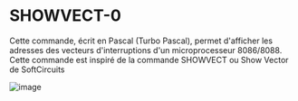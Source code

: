 # SHOWVECT-0
Cette commande, écrit en Pascal (Turbo Pascal), permet d'afficher les adresses des vecteurs d'interruptions d'un microprocesseur 8086/8088. Cette commande est inspiré de la commande SHOWVECT ou Show Vector de SoftCircuits

![image](https://github.com/gladir/SHOWVECT-0/assets/11842176/ce142642-f4c4-4ec6-aa14-9076f82b3bfc)
